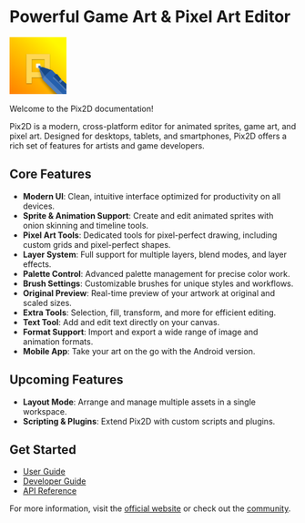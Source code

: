 # Powerful Game Art & Pixel Art Editor

<img width="100px" alt="logo" src="./docs/assets/Logo.png"/>

Welcome to the Pix2D documentation!

Pix2D is a modern, cross-platform editor for animated sprites, game art, and pixel art. Designed for desktops, tablets, and smartphones, Pix2D offers a rich set of features for artists and game developers.

## Core Features

- **Modern UI**: Clean, intuitive interface optimized for productivity on all devices.
- **Sprite & Animation Support**: Create and edit animated sprites with onion skinning and timeline tools.
- **Pixel Art Tools**: Dedicated tools for pixel-perfect drawing, including custom grids and pixel-perfect shapes.
- **Layer System**: Full support for multiple layers, blend modes, and layer effects.
- **Palette Control**: Advanced palette management for precise color work.
- **Brush Settings**: Customizable brushes for unique styles and workflows.
- **Original Preview**: Real-time preview of your artwork at original and scaled sizes.
- **Extra Tools**: Selection, fill, transform, and more for efficient editing.
- **Text Tool**: Add and edit text directly on your canvas.
- **Format Support**: Import and export a wide range of image and animation formats.
- **Mobile App**: Take your art on the go with the Android version.

## Upcoming Features
- **Layout Mode**: Arrange and manage multiple assets in a single workspace.
- **Scripting & Plugins**: Extend Pix2D with custom scripts and plugins.

## Get Started
- [User Guide](user_guide.md)
- [Developer Guide](developer_guide.md)
- [API Reference](api_reference.md)

For more information, visit the [official website](https://pix2d.com) or check out the [community](https://boosty.to/pix2d).
